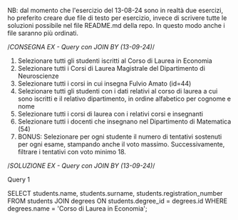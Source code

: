 NB: dal momento che l'esercizio del 13-08-24 sono in realtà due esercizi, ho preferito creare due file di testo per esercizio, invece di scrivere tutte le soluzioni possibile nel file README.md della repo. In questo modo anche i file saranno più ordinati.

 /*CONSEGNA EX - Query con JOIN BY (13-09-24)*/

 1. Selezionare tutti gli studenti iscritti al Corso di Laurea in Economia
 2. Selezionare tutti i Corsi di Laurea Magistrale del Dipartimento di
    Neuroscienze
 3. Selezionare tutti i corsi in cui insegna Fulvio Amato (id=44)
 4. Selezionare tutti gli studenti con i dati relativi al corso di laurea a cui
    sono iscritti e il relativo dipartimento, in ordine alfabetico per cognome e
     nome
 5. Selezionare tutti i corsi di laurea con i relativi corsi e insegnanti
 6. Selezionare tutti i docenti che insegnano nel Dipartimento di
    Matematica (54)
 7. BONUS: Selezionare per ogni studente il numero di tentativi sostenuti
    per ogni esame, stampando anche il voto massimo. Successivamente,
    filtrare i tentativi con voto minimo 18.

  /*SOLUZIONE EX - Query con JOIN BY (13-09-24)*/

  Query 1 

  SELECT students.name, students.surname, students.registration_number 
  FROM students JOIN degrees ON students.degree_id = degrees.id 
  WHERE degrees.name = 'Corso di Laurea in Economia';